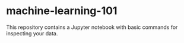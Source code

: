 # machine-learning-101

This repository contains a Jupyter notebook with basic commands for inspecting your data.

